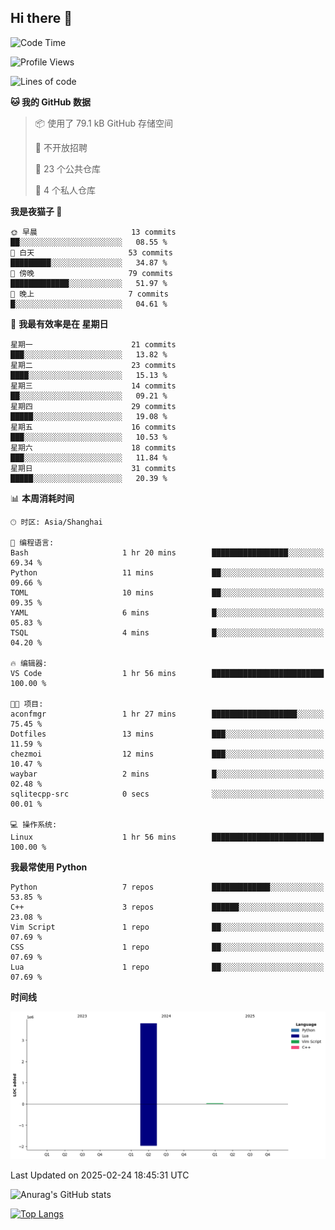 ## Hi there 👋

<!--
**ZeroMapleQvQ/ZeroMapleQvQ** is a ✨ _special_ ✨ repository because its `README.md` (this file) appears on your GitHub profile.

Here are some ideas to get you started:

- 🔭 I’m currently working on ...
- 🌱 I’m currently learning ...
- 👯 I’m looking to collaborate on ...
- 🤔 I’m looking for help with ...
- 💬 Ask me about ...
- 📫 How to reach me: ...
- 😄 Pronouns: ...
- ⚡ Fun fact: ...
-->

<!--START_SECTION:waka-->
![Code Time](http://img.shields.io/badge/Code%20Time-21%20hrs%2059%20mins-blue)

![Profile Views](http://img.shields.io/badge/%E4%B8%AA%E4%BA%BA%E8%B5%84%E6%96%99%E8%A7%82%E7%9C%8B%E6%AC%A1%E6%95%B0-3-blue)

![Lines of code](https://img.shields.io/badge/%E4%BB%8E%E3%80%8CHello%20World%E3%80%8D%E8%B5%B7%E6%88%91%E5%B7%B2%E7%BB%8F%E5%86%99%E4%BA%86-3.8%20million%20%E8%A1%8C%E4%BB%A3%E7%A0%81-blue)

**🐱 我的 GitHub 数据** 

> 📦  使用了 79.1 kB GitHub 存储空间 
 > 
> 🚫 不开放招聘
 > 
> 📜 23 个公共仓库 
 > 
> 🔑 4 个私人仓库 
 > 
**我是夜猫子 🦉** 

```text
🌞 早晨                     13 commits          ██░░░░░░░░░░░░░░░░░░░░░░░   08.55 % 
🌆 白天                     53 commits          █████████░░░░░░░░░░░░░░░░   34.87 % 
🌃 傍晚                     79 commits          █████████████░░░░░░░░░░░░   51.97 % 
🌙 晚上                     7 commits           █░░░░░░░░░░░░░░░░░░░░░░░░   04.61 % 
```
📅 **我最有效率是在 星期日** 

```text
星期一                      21 commits          ███░░░░░░░░░░░░░░░░░░░░░░   13.82 % 
星期二                      23 commits          ████░░░░░░░░░░░░░░░░░░░░░   15.13 % 
星期三                      14 commits          ██░░░░░░░░░░░░░░░░░░░░░░░   09.21 % 
星期四                      29 commits          █████░░░░░░░░░░░░░░░░░░░░   19.08 % 
星期五                      16 commits          ███░░░░░░░░░░░░░░░░░░░░░░   10.53 % 
星期六                      18 commits          ███░░░░░░░░░░░░░░░░░░░░░░   11.84 % 
星期日                      31 commits          █████░░░░░░░░░░░░░░░░░░░░   20.39 % 
```


📊 **本周消耗时间** 

```text
🕑︎ 时区: Asia/Shanghai

💬 编程语言: 
Bash                     1 hr 20 mins        █████████████████░░░░░░░░   69.34 % 
Python                   11 mins             ██░░░░░░░░░░░░░░░░░░░░░░░   09.66 % 
TOML                     10 mins             ██░░░░░░░░░░░░░░░░░░░░░░░   09.35 % 
YAML                     6 mins              █░░░░░░░░░░░░░░░░░░░░░░░░   05.83 % 
TSQL                     4 mins              █░░░░░░░░░░░░░░░░░░░░░░░░   04.20 % 

🔥 编辑器: 
VS Code                  1 hr 56 mins        █████████████████████████   100.00 % 

🐱‍💻 项目: 
aconfmgr                 1 hr 27 mins        ███████████████████░░░░░░   75.45 % 
Dotfiles                 13 mins             ███░░░░░░░░░░░░░░░░░░░░░░   11.59 % 
chezmoi                  12 mins             ███░░░░░░░░░░░░░░░░░░░░░░   10.47 % 
waybar                   2 mins              █░░░░░░░░░░░░░░░░░░░░░░░░   02.48 % 
sqlitecpp-src            0 secs              ░░░░░░░░░░░░░░░░░░░░░░░░░   00.01 % 

💻 操作系统: 
Linux                    1 hr 56 mins        █████████████████████████   100.00 % 
```

**我最常使用 Python** 

```text
Python                   7 repos             █████████████░░░░░░░░░░░░   53.85 % 
C++                      3 repos             ██████░░░░░░░░░░░░░░░░░░░   23.08 % 
Vim Script               1 repo              ██░░░░░░░░░░░░░░░░░░░░░░░   07.69 % 
CSS                      1 repo              ██░░░░░░░░░░░░░░░░░░░░░░░   07.69 % 
Lua                      1 repo              ██░░░░░░░░░░░░░░░░░░░░░░░   07.69 % 
```



**时间线**

![Lines of Code chart](https://raw.githubusercontent.com/bkctwy/bkctwy/main/assets/bar_graph.png)


 Last Updated on 2025-02-24 18:45:31 UTC
<!--END_SECTION:waka-->


![Anurag's GitHub stats](https://grs.bkctwy.tech/api?username=bkctwy&theme=dracula&show_icons=true)


[![Top Langs](https://grs.bkctwy.tech/api/top-langs/?username=bkctwy&layout=compact&theme=dracula)](https://github.com/anuraghazra/github-readme-stats)
